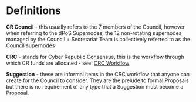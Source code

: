 

# Definitions

**CR Council** - this usually refers to the 7 members of the Council, however when referring to the dPoS Supernodes, the 12 non-rotating supernodes managed by the Council + Secretariat Team
is collectively referred to as the Council supernodes

**CRC** - stands for Cyber Republic Consensus, this is the workflow through which CR funds are allocated - see: [CRC Workflow](/overview/crc.md)

**Suggestion** - these are informal items in the CRC workflow that anyone can create for the Council to consider. They are the prelude to formal Proposals but there is no requirement of any type that a Suggestion must become a Proposal.
